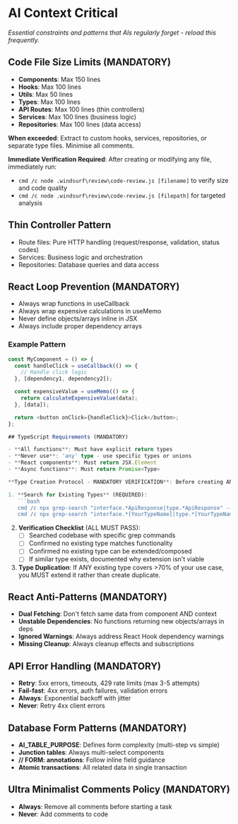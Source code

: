 # AI Context Critical

_Essential constraints and patterns that AIs regularly forget - reload this frequently._

<!-- AI_QUICK_REF
Overview: Critical constraints for AI coding tasks
Key Rules: Code file size limits, React loop prevention, Schema commands, Context requests
Avoid: Exceeding file size limits, React infinite loops, Missing context
-->

## Code File Size Limits (MANDATORY)

- **Components**: Max 150 lines
- **Hooks**: Max 100 lines
- **Utils**: Max 50 lines
- **Types**: Max 100 lines
- **API Routes**: Max 100 lines (thin controllers)
- **Services**: Max 100 lines (business logic)
- **Repositories**: Max 100 lines (data access)

**When exceeded**: Extract to custom hooks, services, repositories, or separate type files. Minimise all comments.

**Immediate Verification Required**: After creating or modifying any file, immediately run:
- `cmd /c node .windsurf\review\code-review.js [filename]` to verify size and code quality
- `cmd /c node .windsurf\review\code-review.js [filepath]` for targeted analysis

## Thin Controller Pattern

- Route files: Pure HTTP handling (request/response, validation, status codes)
- Services: Business logic and orchestration
- Repositories: Database queries and data access

## React Loop Prevention (MANDATORY)

- Always wrap functions in useCallback
- Always wrap expensive calculations in useMemo
- Never define objects/arrays inline in JSX
- Always include proper dependency arrays

### Example Pattern

```typescript
const MyComponent = () => {
  const handleClick = useCallback(() => {
    // Handle click logic
  }, [dependency1, dependency2]);

  const expensiveValue = useMemo(() => {
    return calculateExpensiveValue(data);
  }, [data]);

  return <button onClick={handleClick}>Click</button>;
};

## TypeScript Requirements (MANDATORY)

- **All functions**: Must have explicit return types
- **Never use**: 'any' type - use specific types or unions
- **React components**: Must return JSX.Element
- **Async functions**: Must return Promise<Type>

**Type Creation Protocol - MANDATORY VERIFICATION**: Before creating ANY new interface or type:

1. **Search for Existing Types** (REQUIRED):
   ```bash
   cmd /c npx grep-search "interface.*ApiResponse|type.*ApiResponse" --include="*.ts" --include="*.tsx"
   cmd /c npx grep-search "interface.*[YourTypeName]|type.*[YourTypeName]" --include="*.ts" --include="*.tsx"
   ```

2. **Verification Checklist** (ALL MUST PASS):
   - [ ] Searched codebase with specific grep commands
   - [ ] Confirmed no existing type matches functionality
   - [ ] Confirmed no existing type can be extended/composed
   - [ ] If similar type exists, documented why extension isn't viable

3. **Type Duplication**: If ANY existing type covers >70% of your use case, you MUST extend it rather than create duplicate.

## React Anti-Patterns (MANDATORY)

- **Dual Fetching**: Don't fetch same data from component AND context
- **Unstable Dependencies**: No functions returning new objects/arrays in deps
- **Ignored Warnings**: Always address React Hook dependency warnings
- **Missing Cleanup**: Always cleanup effects and subscriptions

## API Error Handling (MANDATORY)

- **Retry**: 5xx errors, timeouts, 429 rate limits (max 3-5 attempts)
- **Fail-fast**: 4xx errors, auth failures, validation errors
- **Always**: Exponential backoff with jitter
- **Never**: Retry 4xx client errors

## Database Form Patterns (MANDATORY)

- **AI_TABLE_PURPOSE**: Defines form complexity (multi-step vs simple)
- **Junction tables**: Always multi-select components
- **// FORM: annotations**: Follow inline field guidance
- **Atomic transactions**: All related data in single transaction

## Ultra Minimalist Comments Policy (MANDATORY)
- **Always**: Remove all comments before starting a task
- **Never**: Add comments to code
